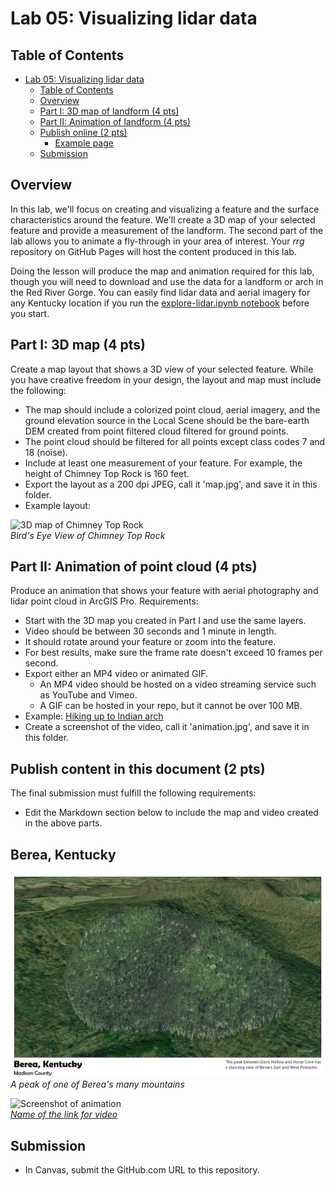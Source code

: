 # Lab 05: Visualizing lidar data

## Table of Contents

<!-- TOC -->

- [Lab 05: Visualizing lidar data](#lab-05-visualizing-lidar-data)
    - [Table of Contents](#table-of-contents)
    - [Overview](#overview)
    - [Part I: 3D map of landform (4 pts)](#part-i-3d-map-of-landform-4-pts)
    - [Part II: Animation of landform (4 pts)](#part-ii-animation-of-landform-4-pts)
    - [Publish online (2 pts)](#publish-online-2-pts)
        - [Example page](#example-page)
    - [Submission](#submission)

<!-- /TOC -->

## Overview

In this lab, we'll focus on creating and visualizing a feature and the surface characteristics around the feature. We'll create a 3D map of your selected feature and provide a measurement of the landform. The second part of the lab allows you to animate a fly-through in your area of interest. Your *rrg* repository on GitHub Pages will host the content produced in this lab.

Doing the lesson will produce the map and animation required for this lab, though you will need to download and use the data for a landform or arch in the Red River Gorge. You can easily find lidar data and aerial imagery for any Kentucky location if you run the [explore-lidar.ipynb notebook](../application/explore-lidar.ipynb) before you start. 

## Part I: 3D map (4 pts)

Create a map layout that shows a 3D view of your selected feature. While you have creative freedom in your design, the layout and map must include the following:

* The map should include a colorized point cloud, aerial imagery, and the ground elevation source in the Local Scene should be the bare-earth DEM created from point filtered cloud filtered for ground points.
* The point cloud should be filtered for all points except class codes 7 and 18 (noise).
* Include at least one measurement of your feature. For example, the height of Chimney Top Rock is 160 feet.
* Export the layout as a 200 dpi JPEG, call it 'map.jpg', and save it in this folder.
* Example layout:

![3D map of Chimney Top Rock](../graphics/ChimneyTop3D.jpg)   
*Bird's Eye View of Chimney Top Rock*


## Part II: Animation of point cloud (4 pts)

Produce an animation that shows your feature with aerial photography and lidar point cloud in ArcGIS Pro. Requirements:

* Start with the 3D map you created in Part I and use the same layers.
* Video should be between 30 seconds and 1 minute in length.
* It should rotate around your feature or zoom into the feature.
* For best results, make sure the frame rate doesn't exceed 10 frames per second.
* Export either an MP4 video or animated GIF. 
  * An MP4 video should be hosted on a video streaming service such as YouTube and Vimeo.
  * A GIF can be hosted in your repo, but it cannot be over 100 MB.
* Example: [Hiking up to Indian arch](https://www.youtube.com/watch?v=nFV8ftGN0aM)
* Create a screenshot of the video, call it 'animation.jpg', and save it in this folder.




## Publish content in this document (2 pts)

The final submission must fulfill the following requirements:

* Edit the Markdown section below to include the map and video created in the above parts.

## Berea, Kentucky

![A peak of one of Berea's many mountains](3d-map-Layout.jpg)     
*A peak of one of Berea's many mountains*

![Screenshot of animation](animation.jpg)     
*[Name of the link for video](https://www.youtube.com/watch?v=nFV8ftGN0aM)*



## Submission

* In Canvas, submit the GitHub.com URL to this repository.




